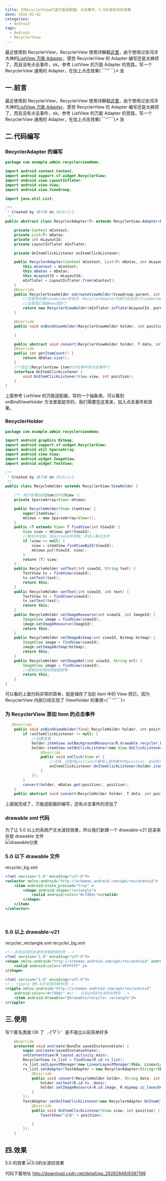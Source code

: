 ```yaml
---
title: 为RecyclerView打造万能适配器，点击事件，5.0水波纹点击效果
date: 2016-01-02
categories:
  - Android
tags:
  - Android
  - RecyclerView
---
```


最近使用到 RecyclerView，RecyclerView 使用详解戳[这里](http://blog.csdn.net/lmj623565791/article/details/45059587)，由于使用过张鸿洋大神的[ListView 万能 Adapter](http://blog.csdn.net/lmj623565791/article/details/38902805 "optional title")，感觉 RecyclerView 的 Adapter 编写还是太麻烦了，而且没有点击事件，ok，参考 ListView 的万能 Adapter 的思路，写一个 RecyclerView 通用的 Adapter，在加上点击效果(￣︶￣)↗ 涨
<!--more-->

## 一.前言

最近使用到 RecyclerView，RecyclerView 使用详解戳[这里](http://blog.csdn.net/lmj623565791/article/details/45059587)，由于使用过张鸿洋大神的[ListView 万能 Adapter](http://blog.csdn.net/lmj623565791/article/details/38902805 "optional title")，感觉 RecyclerView 的 Adapter 编写还是太麻烦了，而且没有点击事件，ok，参考 ListView 的万能 Adapter 的思路，写一个 RecyclerView 通用的 Adapter，在加上点击效果(￣︶￣)↗ 涨

## 二.代码编写

### RecyclerAdapter 的编写

```java
package com.example.admin.recyclerviewdemo;

import android.content.Context;
import android.support.v7.widget.RecyclerView;
import android.view.LayoutInflater;
import android.view.View;
import android.view.ViewGroup;

import java.util.List;

/**
 * Created by 橘子桑 on 2016/1/2.
 */
public abstract class RecyclerAdapter<T> extends RecyclerView.Adapter<RecyclerViewHolder> {

    private Context mContext;
    private List<T> mDatas;
    private int mLayoutId;
    private LayoutInflater mInflater;

    private OnItemClickListener onItemClickListener;

    public RecyclerAdapter(Context mContext, List<T> mDatas, int mLayoutId) {
        this.mContext = mContext;
        this.mDatas = mDatas;
        this.mLayoutId = mLayoutId;
        mInflater = LayoutInflater.from(mContext);
    }
    @Override
    public RecyclerViewHolder onCreateViewHolder(ViewGroup parent, int viewType) {
        //这里是创建ViewHolder的地方，RecyclerAdapter内部已经实现了ViewHolder的重用
        //这里我们直接new就好了
        return new RecyclerViewHolder(mInflater.inflate(mLayoutId, parent, false));
    }

    @Override
    public void onBindViewHolder(RecyclerViewHolder holder, int position) {

    }

    public abstract void convert(RecyclerViewHolder holder, T data, int position);
    @Override
    public int getItemCount() {
        return mDatas.size();
    }
    /**自定义RecyclerView item的点击事件的点击事件*/
    interface OnItemClickListener {
        void OnItemClickListener(View view, int position);
    }
}
```

上面参考 ListView 的万能适配器，写的一个抽象类，可以看到 onBindViewHolder 方法里面是空的，我们需要在这里来，加入点击事件和效果。

### RecyclerHolder

```java
package com.example.admin.recyclerviewdemo;

import android.graphics.Bitmap;
import android.support.v7.widget.RecyclerView;
import android.util.SparseArray;
import android.view.View;
import android.widget.ImageView;
import android.widget.TextView;

/**
 * Created by 橘子桑 on 2016/1/2.
 */
public class RecycleHolder extends RecyclerView.ViewHolder {

    /** 用于存储当前item当中的View */
    private SparseArray<View> mViews;

    public RecycleHolder(View itemView) {
        super(itemView);
        mViews = new SparseArray<View>();
    }
    public <T extends View> T findView(int ViewId) {
        View view = mViews.get(ViewId);
        //集合中没有，则从item当中获取，并存入集合当中
        if (view == null) {
            view = itemView.findViewById(ViewId);
            mViews.put(ViewId, view);
        }
        return (T) view;
    }
    public RecycleHolder setText(int viewId, String text) {
        TextView tv = findView(viewId);
        tv.setText(text);
        return this;
    }
    public RecycleHolder setText(int viewId, int text) {
        TextView tv = findView(viewId);
        tv.setText(text);
        return this;
    }
    public RecycleHolder setImageResource(int viewId, int ImageId) {
        ImageView image = findView(viewId);
        image.setImageResource(ImageId);
        return this;
    }
    public RecycleHolder setImageBitmap(int viewId, Bitmap bitmap) {
        ImageView image = findView(viewId);
        image.setImageBitmap(bitmap);
        return this;
    }
    public RecycleHolder setImageNet(int viewId, String url) {
        ImageView image = findView(viewId);
        //使用你所用的网络框架等
        return this;
    }
}
```

可以看的上面代码非常的简单，就是储存了当前 item 中的 View 而已，因为 RecyclerView 内部已经实现了 ViewHolder 的重用<(￣︶￣)>

### 为 RecyclerView 添加 item 的点击事件

```java
   @Override
    public void onBindViewHolder(final RecycleHolder holder, int position) {
        if (onItemClickListener != null) {
            //设置背景
            holder.itemView.setBackgroundResource(R.drawable.recycler_bg);
            holder.itemView.setOnClickListener(new View.OnClickListener() {
                @Override
                public void onClick(View v) {
                    //注意，这里的position不要用上面参数中的position，会出现位置错乱
                    onItemClickListener.OnItemClickListener(holder.itemView, holder.getLayoutPosition());
                }
            });
        }
        convert(holder, mDatas.get(position), position);
    }
    public abstract void convert(RecycleHolder holder, T data, int position);

```

上面就完成了，万能适配器的编写，还有点击事件的添加了

### drawable xml 代码

为了让 5.0 以上的系统产生水波纹效果，所以我们新建一个 drawable-v21 目录来存放 drawable 文件
<br/>
![drawable分类](/images/万能适配器/20160102193704005.png)
<br/>

### 5.0 以下 drawable 文件

recycler_bg.xml

```xml
<?xml version="1.0" encoding="utf-8"?>
<selector xmlns:android="http://schemas.android.com/apk/res/android">
    <item android:state_pressed="true" >
        <shape android:shape="rectangle">
            <solid android:color="#cfd8dc"></solid>
        </shape>
    </item>
</selector>
```

<br/>

### 5.0 以上 drawable-v21

recycler_rectangle.xml
recycler_bg.xml

```xml
<!--点击出现的水波纹效果是矩形的 -->
<?xml version="1.0" encoding="utf-8"?>
<shape xmlns:android="http://schemas.android.com/apk/res/android" android:shape="rectangle">
    <solid android:color="#FFFFFF" />
</shape>
```

```xml
<?xml version="1.0" encoding="utf-8"?>
<!-- ripple 是5.0才出现的新标签-->
<ripple xmlns:android="http://schemas.android.com/apk/res/android"
    android:color="#cfd8dc" ><!-- 点击出现的水波纹的颜色 -->
    <item android:drawable="@drawable/recycler_rectangle"/>
</ripple>
```

## 三.使用

写个匿名类就 OK 了 ╭(′▽`)╯ 是不是比以前简单好多

```java
    @Override
    protected void onCreate(Bundle savedInstanceState) {
        super.onCreate(savedInstanceState);
        setContentView(R.layout.activity_main);
        RecyclerView rv_list = findView(R.id.rv_list);
        rv_list.setLayoutManager(new LinearLayoutManager(this, LinearLayoutManager.VERTICAL, false));
        rv_list.setAdapter(TextAdapter = new RecyclerAdapter<String>(this, getData(), R.layout.recycler_item) {
            @Override
            public void convert(RecycleHolder holder, String data, int position) {
                holder.setText(R.id.tv, data);
                holder.setImageResource(R.id.image, R.mipmap.ic_launcher);
            }
        });
        TextAdapter.setOnItemClickListener(new RecyclerAdapter.OnItemClickListener() {
            @Override
            public void OnItemClickListener(View view, int position) {
                ToastShow("点击" + position);

            }
        });
    }
```

## 四.效果

5.0 的效果
![5.0的水波纹效果](/images/万能适配器/20160102192402887.gif)

代码下载地址 http://download.csdn.net/detail/qq_29262849/9387198
